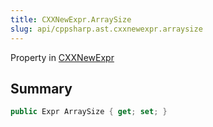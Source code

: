 ```yaml
---
title: CXXNewExpr.ArraySize
slug: api/cppsharp.ast.cxxnewexpr.arraysize
---
```

Property in [CXXNewExpr](/api/cppsharp/ast/cxxnewexpr)

## Summary



```csharp
public Expr ArraySize { get; set; }
```


